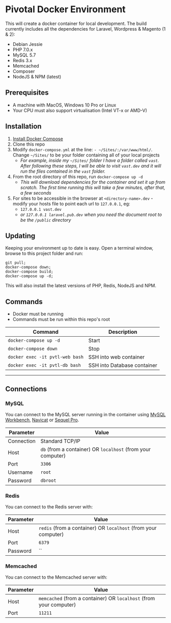 # Pivotal Docker Environment

This will create a docker container for local development. The build currently includes all the dependencies for Laravel, Wordpress & Magento (1 & 2):

* Debian Jessie
* PHP 7.0.x
* MySQL 5.7
* Redis 3.x
* Memcached
* Composer
* NodeJS & NPM (latest)

## Prerequisites

* A machine with MacOS, Windows 10 Pro or Linux
* Your CPU must also support virtualisation (Intel VT-x or AMD-V)

## Installation

1. [Install Docker Compose](https://docs.docker.com/compose/install/)
1. Clone this repo
1. Modify `docker-compose.yml` at the line: `- ~/Sites/:/var/www/html/`. Change `~/Sites/` to be your folder containing all of your local projects
    - _For example, inside my `~/Sites/` folder I have a folder called `vast`. After following these steps, I will be able to visit `vast.dev` and it will run the files contained in the `vast` folder._
1. From the root directory of this repo, run `docker-compose up -d`
    - _This will download dependencies for the container and set it up from scratch. The first time running this will take a few minutes, after that, a few seconds_
1. For sites to be accessible in the browser at `<directory-name>.dev` - modify your hosts file to point each url to `127.0.0.1`, eg:
    - `127.0.0.1 vast.dev`
    - _or `127.0.0.1 laravel.pub.dev` when you need the document root to be the `/public` directory_

## Updating

Keeping your environment up to date is easy. Open a terminal window, browse to this project folder and run:

```
git pull;
docker-compose down;
docker-compose build;
docker-compose up -d;
```

This will also install the latest versions of PHP, Redis, NodeJS and NPM.

## Commands

* Docker must be running
* Commands must be run within this repo's root

| Command | Description |
|---|---|
| `docker-compose up -d` | Start |
| `docker-compose down`  | Stop |
| `docker exec -it pvtl-web bash`  | SSH into web container |
| `docker exec -it pvtl-db bash`  | SSH into Database container |

---

## Connections

### MySQL
You can connect to the MySQL server running in the container using [MySQL Workbench](https://www.mysql.com/products/workbench/), [Navicat](https://www.navicat.com/) or [Sequel Pro](https://www.sequelpro.com/).

| Parameter | Value |
|-------------|---|
| Connection | Standard TCP/IP |
| Host | `db` (from a container) OR `localhost` (from your computer) |
| Port | `3306` |
| Username | `root` |
| Password | `dbroot` |

### Redis
You can connect to the Redis server with:

| Parameter | Value |
|-------------|---|
| Host | `redis` (from a container) OR `localhost` (from your computer) |
| Port | `6379` |
| Password | `` |

### Memcached
You can connect to the Memcached server with:

| Parameter | Value |
|-------------|---|
| Host | `memcached` (from a container) OR `localhost` (from your computer) |
| Port | `11211` |
